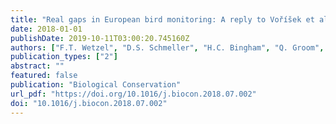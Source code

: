```yaml
---
title: "Real gaps in European bird monitoring: A reply to Voříšek et al."
date: 2018-01-01
publishDate: 2019-10-11T03:00:20.745160Z
authors: ["F.T. Wetzel", "D.S. Schmeller", "H.C. Bingham", "Q. Groom", "P. Haase", "U. Kõljalg", "M. Kuhlmann", "C.S. Martin", "L. Penev", "T. Robertson", "H. Saarenmaa", "S. Stoll", "J. D. Tonkin", "C.L. Häuser"]
publication_types: ["2"]
abstract: ""
featured: false
publication: "Biological Conservation"
url_pdf: "https://doi.org/10.1016/j.biocon.2018.07.002"
doi: "10.1016/j.biocon.2018.07.002"
---
```



